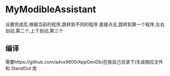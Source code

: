 MyModibleAssistant
==================
设置完成后,根据当前的程序,跳转到不同的程序
直接点击,跳转到第一个程序,左右划动,第二个,上下划动,第三个

## 编译
需要https://github.com/advx9600/AppGenDb(在我自己目录下)生成相应文件和 StandOut 库